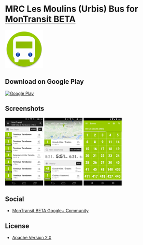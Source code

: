 # MRC Les Moulins (Urbis) Bus for [MonTransit BETA](https://github.com/mtransitapps/mtransit-for-android)

<img width="25%" height="25%" src="https://raw.githubusercontent.com/mtransitapps/ca-les-moulins-mrclm-bus-android/master/pub/hi-res-app-icon.png"/>

## Download on Google Play

[![Google Play](https://developer.android.com/images/brand/en_app_rgb_wo_60.png)](https://play.google.com/store/apps/details?id=org.mtransit.android.ca_les_moulins_mrclm_bus)

## Screenshots

<img width="25%" height="25%" src="https://raw.githubusercontent.com/mtransitapps/ca-les-moulins-mrclm-bus-android/master/pub/screenshot-phone-1.png"/>
<img width="25%" height="25%" src="https://raw.githubusercontent.com/mtransitapps/ca-les-moulins-mrclm-bus-android/master/pub/screenshot-phone-2.png"/>
<img width="25%" height="25%" src="https://raw.githubusercontent.com/mtransitapps/ca-les-moulins-mrclm-bus-android/master/pub/screenshot-phone-3.png"/>

## Social

* [MonTransit BETA Google+ Community](https://plus.google.com/communities/111796337224469270605)

## License

* [Apache Version 2.0](http://www.apache.org/licenses/LICENSE-2.0.html)
